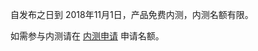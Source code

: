 自发布之日到 2018年11月1日，产品免费内测，内测名额有限。

如需参与内测请在 [内测申请](https://cloud.tencent.com/act/apply/snova)  申请名额。
